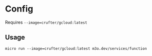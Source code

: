 # Config

Requires `--image=crufter/gcloud:latest`

## Usage

```
micro run --image=crufter/gcloud:latest m3o.dev/services/function
```
